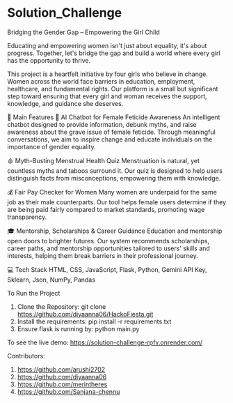 # Solution_Challenge
Bridging the Gender Gap – Empowering the Girl Child

Educating and empowering women isn't just about equality, it's about progress. Together, let's bridge the gap and build a world where every girl has the opportunity to thrive.

This project is a heartfelt initiative by four girls who believe in change. Women across the world face barriers in education, employment, healthcare, and fundamental rights. Our platform is a small but significant step toward ensuring that every girl and woman receives the support, knowledge, and guidance she deserves.

🌟 Main Features
🔴 AI Chatbot for Female Feticide Awareness
An intelligent chatbot designed to provide information, debunk myths, and raise awareness about the grave issue of female feticide. Through meaningful conversations, we aim to inspire change and educate individuals on the importance of gender equality.

🩸 Myth-Busting Menstrual Health Quiz
Menstruation is natural, yet countless myths and taboos surround it. Our quiz is designed to help users distinguish facts from misconceptions, empowering them with knowledge.

💰 Fair Pay Checker for Women
Many women are underpaid for the same job as their male counterparts. Our tool helps female users determine if they are being paid fairly compared to market standards, promoting wage transparency.

🎓 Mentorship, Scholarships & Career Guidance
Education and mentorship open doors to brighter futures. Our system recommends scholarships, career paths, and mentorship opportunities tailored to users' skills and interests, helping them break barriers in their professional journey.

💻 Tech Stack
HTML, CSS, JavaScript, Flask, Python, Gemini API Key, Sklearn, Json, NumPy, Pandas

To Run the Project
1. Clone the Repository:
git clone https://github.com/diyaanna06/HackoFiesta.git
2. Install the requirements:
pip install -r requirements.txt
3. Ensure flask is running by:
python main.py

To see the live demo:
https://solution-challenge-rpfv.onrender.com/ 

Contributors:
1. https://github.com/arushi2702
2. https://github.com/diyaanna06
3. https://github.com/merintheres
4. https://github.com/Sanjana-chennu
